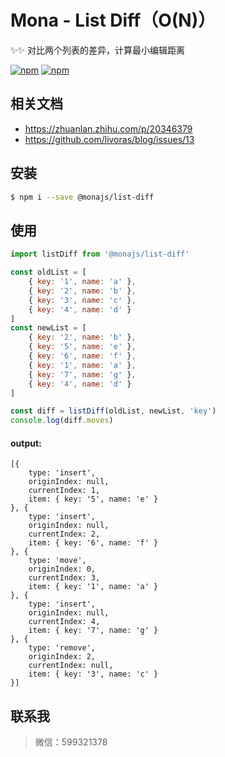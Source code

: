 # Mona - List Diff（O(N)）

✨✨ 对比两个列表的差异，计算最小编辑距离

[![npm](https://img.shields.io/npm/v/@monajs/list-diff.svg?style=flat-square)](https://www.npmjs.com/package/@monajs/list-diff)
[![npm](https://img.shields.io/npm/dt/@monajs/list-diff.svg?style=flat-square)](https://www.npmjs.com/package/@monajs/list-diff)

## 相关文档

* https://zhuanlan.zhihu.com/p/20346379
* https://github.com/livoras/blog/issues/13

## 安装

```bash
$ npm i --save @monajs/list-diff
```

## 使用

```js
import listDiff from '@monajs/list-diff'

const oldList = [
    { key: '1', name: 'a' },
    { key: '2', name: 'b' },
    { key: '3', name: 'c' },
    { key: '4', name: 'd' }
]
const newList = [
    { key: '2', name: 'b' },
    { key: '5', name: 'e' },
    { key: '6', name: 'f' },
    { key: '1', name: 'a' },
    { key: '7', name: 'g' },
    { key: '4', name: 'd' }
]

const diff = listDiff(oldList, newList, 'key')
console.log(diff.moves)
```

#### output:
```
[{
    type: 'insert',
    originIndex: null,
    currentIndex: 1,
    item: { key: '5', name: 'e' }
}, {
    type: 'insert',
    originIndex: null,
    currentIndex: 2,
    item: { key: '6', name: 'f' }
}, {
    type: 'move',
    originIndex: 0,
    currentIndex: 3,
    item: { key: '1', name: 'a' }
}, {
    type: 'insert',
    originIndex: null,
    currentIndex: 4,
    item: { key: '7', name: 'g' }
}, {
    type: 'remove',
    originIndex: 2,
    currentIndex: null,
    item: { key: '3', name: 'c' }
}]
```

## 联系我
> 微信：599321378
